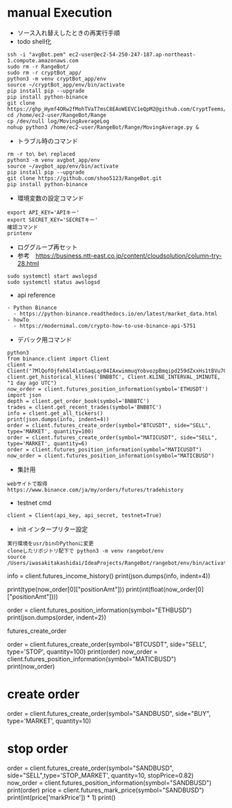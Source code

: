 # manual Execution
- ソース入れ替えしたときの再実行手順
- todo shell化
```
ssh -i "avgBot.pem" ec2-user@ec2-54-250-247-187.ap-northeast-1.compute.amazonaws.com
sudo rm -r RangeBot/
sudo rm -r cryptBot_app/
python3 -m venv cryptBot_app/env
source ~/cryptBot_app/env/bin/activate
pip install pip --upgrade
pip install python-binance
git clone https://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@github.com/CryptTeems/CryptBot.git
cd /home/ec2-user/RangeBot/Range
cp /dev/null log/MovingAverageLog
nohup python3 /home/ec2-user/RangeBot/Range/MovingAverage.py &
```
- トラブル時のコマンド
```
rm -r to\ be\ replaced 
python3 -m venv avgbot_app/env
source ~/avgbot_app/env/bin/activate
pip install pip --upgrade
git clone https://github.com/shoo5123/RangeBot.git
pip install python-binance
```
- 環境変数の設定コマンド
```
export API_KEY='APIキー'
export SECRET_KEY='SECRETキー'
確認コマンド
printenv
```
- ロググループ再セット
- 参考　https://business.ntt-east.co.jp/content/cloudsolution/column-try-28.html
```
sudo systemctl start awslogsd
sudo systemctl status awslogsd
```

- api reference
```
- Python Binance 
  - https://python-binance.readthedocs.io/en/latest/market_data.html
- howTo
  - https://modernimal.com/crypto-how-to-use-binance-api-5751
```
- デバック用コマンド
```
python3
from binance.client import Client
client = Client('7MlQofOjfeh6l4lxtGaqLqr04IAxwimmuqYobvozpBmqipd259dZxxHs1tBVu70a','eIIwHSRH6bpKAlAmAfhVDMjt1pmRopvSp54uC9fVF09PnYmCwS4ye2rwpsfsWOa3')
client.get_historical_klines('BNBBTC', Client.KLINE_INTERVAL_1MINUTE, "1 day ago UTC")
now_order = client.futures_position_information(symbol='ETHUSDT')
import json
depth = client.get_order_book(symbol='BNBBTC')
trades = client.get_recent_trades(symbol='BNBBTC')
info = client.get_all_tickers()
print(json.dumps(info, indent=4))
order = client.futures_create_order(symbol="BTCUSDT", side="SELL", type='MARKET', quantity=100)
order = client.futures_create_order(symbol="MATICUSDT", side="SELL", type='MARKET', quantity=6)
order = client.futures_position_information(symbol="MATICUSDT")
now_order = client.futures_position_information(symbol="MATICBUSD")
```

- 集計用
```
webサイトで取得
https://www.binance.com/ja/my/orders/futures/tradehistory
```


- testnet cmd
```
client = Client(api_key, api_secret, testnet=True)
```

- init インタープリター設定
```
実行環境をusr/binのPythonに変更
cloneしたリポジトリ配下で python3 -m venv rangebot/env
source /Users/iwasakitakashidai/IdeaProjects/RangeBot/rangebot/env/bin/activate
```

info = client.futures_income_history()
print(json.dumps(info, indent=4))


print(type(now_order[0]["positionAmt"]))
print(int(float(now_order[0]["positionAmt"])))



order = client.futures_position_information(symbol="ETHBUSD")
print(json.dumps(order, indent=2))

futures_create_order

order = client.futures_create_order(symbol="BTCUSDT", side="SELL", type='STOP', quantity=100)
print(order)
now_order = client.futures_position_information(symbol="MATICBUSD")
print(now_order)

# create order 
order = client.futures_create_order(symbol="SANDBUSD", side="BUY", type='MARKET', quantity=10)
# stop order
order = client.futures_create_order(symbol="SANDBUSD", side="SELL",type='STOP_MARKET', quantity=10, stopPrice=0.82)
now_order = client.futures_position_information(symbol="SANDBUSD")
print(order)
price = client.futures_mark_price(symbol="SANDBUSD")
print(int(price['markPrice']) * 1)
print() 